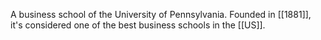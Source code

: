 A business school of the University of Pennsylvania. Founded in [[1881]], it's considered one of the best business schools in the [[US]].